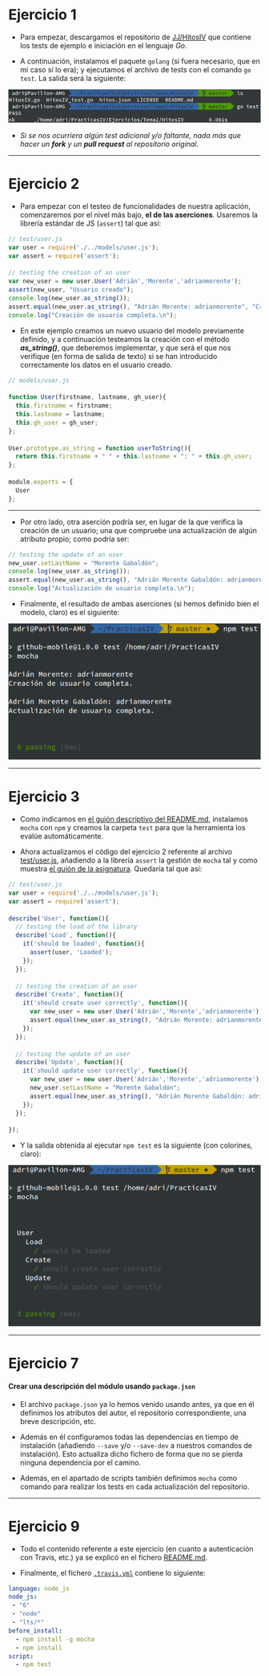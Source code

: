 # Ejercicio 1

- Para empezar, descargamos el repositorio de [JJ/HitosIV](https://github.com/JJ/HitosIV) que contiene los tests de ejemplo e iniciación en el lenguaje *Go*.

- A continuación, instalamos el paquete `golang` (si fuera necesario, que en mi caso sí lo era); y ejecutamos el archivo de tests con el comando `go test`. La salida será la siguiente:

![Captura test go](./images/ej1-go.png)

- *Si se nos ocurriera algún test adicional y/o faltante, nada más que hacer un **fork** y un **pull request** al repositorio original*.

***

# Ejercicio 2

- Para empezar con el testeo de funcionalidades de nuestra aplicación, comenzaremos por el nivel más bajo, **el de las aserciones**. Usaremos la librería estándar de JS (`assert`) tal que así:

```js
// test/user.js
var user = require('./../models/user.js');
var assert = require('assert');

// testing the creation of an user
var new_user = new user.User('Adrián','Morente','adrianmorente');
assert(new_user, "Usuario creado");
console.log(new_user.as_string());
assert.equal(new_user.as_string(), "Adrián Morente: adrianmorente", "Creado");
console.log("Creación de usuario completa.\n");
```

- En este ejemplo creamos un nuevo usuario del modelo previamente definido, y a continuación testeamos la creación con el método ***as_string()***, que deberemos implementar, y que será el que nos verifique (en forma de salida de texto) si se han introducido correctamente los datos en el usuario creado.

```js
// models/user.js

function User(firstname, lastname, gh_user){
  this.firstname = firstname;
  this.lastname = lastname;
  this.gh_user = gh_user;
};

User.prototype.as_string = function userToString(){
  return this.firstname + " " + this.lastname + ": " + this.gh_user;
};

module.exports = {
  User
};
```

***

- Por otro lado, otra aserción podría ser, en lugar de la que verifica la creación de un usuario; una que compruebe una actualización de algún atributo propio; como podría ser:

```js
// testing the update of an user
new_user.setLastName = "Morente Gabaldón";
console.log(new_user.as_string());
assert.equal(new_user.as_string(), "Adrián Morente Gabaldón: adrianmorente", "Actualizado");
console.log("Actualización de usuario completa.\n");
```

- Finalmente, el resultado de ambas aserciones (si hemos definido bien el modelo, claro) es el siguiente:

![Captura test usuario](./images/ej2-test.png)

***

# Ejercicio 3

- Como indicamos en [el guión descriptivo del README.md](https://github.com/adrianmorente/PracticasIV/blob/master/README.md), instalamos `mocha` con `npm` y creamos la carpeta `test` para que la herramienta los evalúe automáticamente.

- Ahora actualizamos el código del ejercicio 2 referente al archivo [test/user.js](https://github.com/adrianmorente/PracticasIV/blob/master/test/user.js), añadiendo a la librería `assert` la gestión de `mocha` tal y como muestra [el guión de la asignatura](http://jj.github.io/IV/documentos/temas/Desarrollo_basado_en_pruebas#desarrollo-basado-en-pruebas-1). Quedaría tal que así:

```js
// test/user.js
var user = require('./../models/user.js');
var assert = require('assert');

describe('User', function(){
  // testing the load of the library
  describe('Load', function(){
    it('should be loaded', function(){
      assert(user, 'Loaded');
    });
  });

  // testing the creation of an user
  describe('Create', function(){
    it('should create user correctly', function(){
      var new_user = new user.User('Adrián','Morente','adrianmorente');
      assert.equal(new_user.as_string(), "Adrián Morente: adrianmorente", "Creado");
    });
  });

  // testing the update of an user
  describe('Update', function(){
    it('should update user correctly', function(){
      var new_user = new user.User('Adrián','Morente','adrianmorente');
      new_user.setLastName = "Morente Gabaldón";
      assert.equal(new_user.as_string(), "Adrián Morente Gabaldón: adrianmorente", "Actualizado");
    });
  });

});
```

- Y la salida obtenida al ejecutar `npm test` es la siguiente (con colorines, claro):

![Captura test Mocha](./images/ej3-test.png)

***

# Ejercicio 7

#### Crear una descripción del módulo usando `package.json`

- El archivo `package.json` ya lo hemos venido usando antes, ya que en él definimos los atributos del autor, el repositorio correspondiente, una breve descripción, etc.

- Además en él configuramos todas las dependencias en tiempo de instalación (añadiendo `--save` y/o `--save-dev` a nuestros comandos de instalación). Esto actualiza dicho fichero de forma que no se pierda ninguna dependencia por el camino.

- Además, en el apartado de scripts también definimos `mocha` como comando para realizar los tests en cada actualización del repositorio.

***

# Ejercicio 9

- Todo el contenido referente a este ejercicio (en cuanto a autenticación con Travis, etc.) ya se explicó en el fichero [README.md](https://github.com/adrianmorente/PracticasIV/blob/master/README.md).

- Finalmente, el fichero [`.travis.yml`](https://github.com/adrianmorente/PracticasIV/blob/master/.travis.yml) contiene lo siguiente:

```yaml
language: node_js
node_js:
 - "6"
 - "node"
 - "lts/*"
before_install:
  - npm install -g mocha
  - npm install
script:
  - npm test
```
